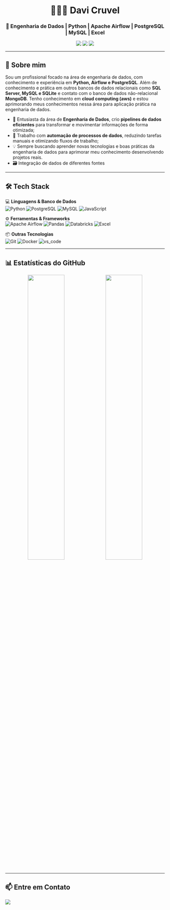 <h1 align="center">👨🏻‍💻 Davi Cruvel</h1>
<h3 align="center">🎲 Engenharia de Dados | Python | Apache Airflow | PostgreSQL | MySQL | Excel</h3>

<p align="center">
  <img src="https://img.shields.io/badge/Python-3776AB?style=for-the-badge&logo=python&logoColor=FFD43B"/>
  <img src="https://img.shields.io/badge/PostgreSQL-316192?style=for-the-badge&logo=postgresql&logoColor=white"/>
  <img src="https://img.shields.io/badge/Apache%20Airflow-017CEE?style=for-the-badge&logo=apache-airflow&logoColor=red"/>
</p>

---

## 🔎 **Sobre mim**
Sou um profissional focado na área de engenharia de dados, com conhecimento e experiência em **Python, Airflow e PostgreSQL**. Além de conhecimento e prática em outros bancos de dados
relacionais como **SQL Server, MySQL e SQLite** e contato com o banco de dados não-relacional **MongoDB**. Tenho conhecimento em **cloud computing (aws)** e estou aprimorando meus conhecimentos
nessa área para aplicação prática na engenharia de dados. 

- 🎯 Entusiasta da área de **Engenharia de Dados**, crio **pipelines de dados eficientes** para transformar e movimentar informações de forma otimizada;
- 🚀 Trabalho com **automação de processos de dados**, reduzindo tarefas manuais e otimizando fluxos de trabalho;
- 💡 Sempre buscando aprender novas tecnologias e boas práticas da engenharia de dados para aprimorar meu conhecimento desenvolvendo projetos reais.
- 🗃️ Integração de dados de diferentes fontes

---

## 🛠️ **Tech Stack**
💻 **Linguagens & Banco de Dados**  
![Python](https://img.shields.io/badge/Python-3776AB?style=flat-square&logo=python&logoColor=FFD43B)
![PostgreSQL](https://img.shields.io/badge/PostgreSQL-316192?style=flat-square&logo=postgresql&logoColor=white)
![MySQL](https://img.shields.io/badge/MySQL-005C84?style=flat-square&logo=mysql&logoColor=black)
![JavaScript](https://img.shields.io/badge/JavaScript-323330?style=flat-square&logo=javascript&logoColor=F7DF1E)

⚙️ **Ferramentas & Frameworks**  
![Apache Airflow](https://img.shields.io/badge/Apache%20Airflow-017CEE?style=flat-square&logo=apache-airflow&logoColor=black)
![Pandas](https://img.shields.io/badge/Pandas-150458?style=flat-square&logo=pandas&logoColor=white)
![Databricks](https://img.shields.io/badge/Databricks-FF3621?style=flat-square&logo=Databricks&logoColor=white)
![Excel](https://img.shields.io/badge/Microsoft_Excel-217346?style=flat-square&logo=microsoft-excel&logoColor=black)

📦 **Outras Tecnologias**  
![Git](https://img.shields.io/badge/Git-F05032?style=flat-square&logo=git&logoColor=white)
![Docker](https://img.shields.io/badge/Docker-2496ED?style=flat-square&logo=docker&logoColor=white)
![vs_code](https://img.shields.io/badge/Visual_Studio_Code-0078D4?style=flat-square&logo=visual%20studio%20code&logoColor=white)

---

## 📊 **Estatísticas do GitHub**
<p align="center">
  <img width="48%" src="https://github-readme-stats.vercel.app/api?username=DaviRic&show_icons=true&theme=radical"/>
  <img width="48%" src="https://github-readme-streak-stats.herokuapp.com/?user=DaviRic&theme=radical"/>
</p>

---

## 📫 **Entre em Contato**
<p align="left">
  <a href="https://www.linkedin.com/in/davicruvel/" target="_blank">
    <img src="https://img.shields.io/badge/LinkedIn-0A66C2?style=for-the-badge&logo=linkedin&logoColor=white"/>
  </a>
</p>
